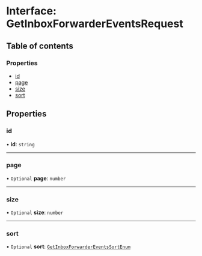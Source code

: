 # Interface: GetInboxForwarderEventsRequest

## Table of contents

### Properties

- [id](GetInboxForwarderEventsRequest.md#id)
- [page](GetInboxForwarderEventsRequest.md#page)
- [size](GetInboxForwarderEventsRequest.md#size)
- [sort](GetInboxForwarderEventsRequest.md#sort)

## Properties

### <a id="id" name="id"></a> id

• **id**: `string`

___

### <a id="page" name="page"></a> page

• `Optional` **page**: `number`

___

### <a id="size" name="size"></a> size

• `Optional` **size**: `number`

___

### <a id="sort" name="sort"></a> sort

• `Optional` **sort**: [`GetInboxForwarderEventsSortEnum`](../enums/GetInboxForwarderEventsSortEnum.md)

